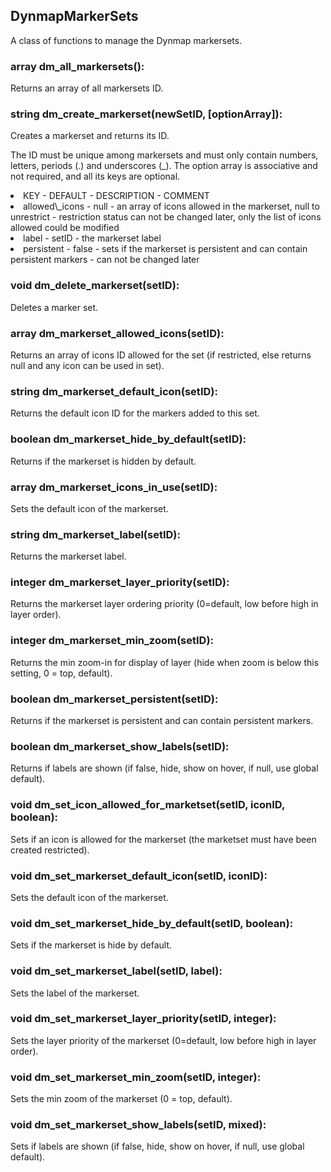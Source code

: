 ## DynmapMarkerSets
A class of functions to manage the Dynmap markersets.

### array dm\_all\_markersets():
Returns an array of all markersets ID.

### string dm\_create\_markerset(newSetID, [optionArray]):
Creates a markerset and returns its ID.

The ID must be unique among markersets and must only contain numbers, letters, periods (.) and underscores (_). The option array is associative and not required, and all its keys are optional.
<li>KEY - DEFAULT - DESCRIPTION - COMMENT</li>
<li>allowed\_icons - null - an array of icons allowed in the markerset, null to unrestrict - restriction status can not be changed later, only the list of icons allowed could be modified</li>
<li>label - setID - the markerset label</li>
<li>persistent - false - sets if the markerset is persistent and can contain persistent markers - can not be changed later</li>

### void dm\_delete\_markerset(setID):
Deletes a marker set.

### array dm\_markerset\_allowed\_icons(setID):
Returns an array of icons ID allowed for the set (if restricted, else returns null and any icon can be used in set).

### string dm\_markerset\_default\_icon(setID):
Returns the default icon ID for the markers added to this set.

### boolean dm\_markerset\_hide\_by\_default(setID):
Returns if the markerset is hidden by default.

### array dm\_markerset\_icons\_in\_use(setID):
Sets the default icon of the markerset.

### string dm\_markerset\_label(setID):
Returns the markerset label.

### integer dm\_markerset\_layer\_priority(setID):
Returns the markerset layer ordering priority (0=default, low before high in layer order).

### integer dm\_markerset\_min\_zoom(setID):
Returns the min zoom-in for display of layer (hide when zoom is below this setting, 0 = top, default).

### boolean dm\_markerset\_persistent(setID):
Returns if the markerset is persistent and can contain persistent markers.

### boolean dm\_markerset\_show\_labels(setID):
Returns if labels are shown (if false, hide, show on hover, if null, use global default).

### void dm\_set\_icon\_allowed\_for\_marketset(setID, iconID, boolean):
Sets if an icon is allowed for the markerset (the marketset must have been created restricted).

### void dm\_set\_markerset\_default\_icon(setID, iconID):
Sets the default icon of the markerset.

### void dm\_set\_markerset\_hide\_by\_default(setID, boolean):
Sets if the markerset is hide by default.

### void dm\_set\_markerset\_label(setID, label):
Sets the label of the markerset.

### void dm\_set\_markerset\_layer\_priority(setID, integer):
Sets the layer priority of the markerset (0=default, low before high in layer order).

### void dm\_set\_markerset\_min\_zoom(setID, integer):
Sets the min zoom of the markerset (0 = top, default).

### void dm\_set\_markerset\_show\_labels(setID, mixed):
Sets if labels are shown (if false, hide, show on hover, if null, use global default).